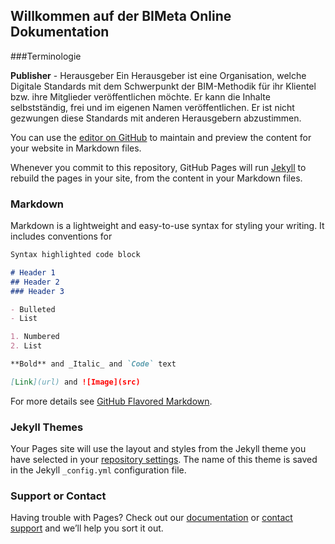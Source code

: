 ## Willkommen auf der BIMeta Online Dokumentation

###Terminologie

**Publisher** - Herausgeber
Ein Herausgeber ist eine Organisation, welche Digitale Standards mit dem Schwerpunkt der BIM-Methodik für ihr Klientel bzw. ihre Mitglieder veröffentlichen möchte. Er kann die Inhalte selbstständig, frei und im eigenen Namen veröffentlichen. Er ist nicht gezwungen diese Standards mit anderen Herausgebern abzustimmen.



You can use the [editor on GitHub](https://github.com/BIMeta-Steuerkreis/Anwenderhilfe/edit/main/README.md) to maintain and preview the content for your website in Markdown files.

Whenever you commit to this repository, GitHub Pages will run [Jekyll](https://jekyllrb.com/) to rebuild the pages in your site, from the content in your Markdown files.

### Markdown

Markdown is a lightweight and easy-to-use syntax for styling your writing. It includes conventions for

```markdown
Syntax highlighted code block

# Header 1
## Header 2
### Header 3

- Bulleted
- List

1. Numbered
2. List

**Bold** and _Italic_ and `Code` text

[Link](url) and ![Image](src)
```

For more details see [GitHub Flavored Markdown](https://guides.github.com/features/mastering-markdown/).

### Jekyll Themes

Your Pages site will use the layout and styles from the Jekyll theme you have selected in your [repository settings](https://github.com/BIMeta-Steuerkreis/Anwenderhilfe/settings). The name of this theme is saved in the Jekyll `_config.yml` configuration file.

### Support or Contact

Having trouble with Pages? Check out our [documentation](https://docs.github.com/categories/github-pages-basics/) or [contact support](https://support.github.com/contact) and we’ll help you sort it out.
